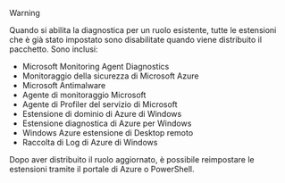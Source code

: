 > [!WARNING]
> Quando si abilita la diagnostica per un ruolo esistente, tutte le estensioni che è già stato impostato sono disabilitate quando viene distribuito il pacchetto. Sono inclusi:
>
> * Microsoft Monitoring Agent Diagnostics
> * Monitoraggio della sicurezza di Microsoft Azure
> * Microsoft Antimalware                 
> * Agente di monitoraggio Microsoft
> * Agente di Profiler del servizio di Microsoft      
> * Estensione di dominio di Azure di Windows        
> * Estensione diagnostica di Azure per Windows   
> * Windows Azure estensione di Desktop remoto
> * Raccolta di Log di Azure di Windows
>
> Dopo aver distribuito il ruolo aggiornato, è possibile reimpostare le estensioni tramite il portale di Azure o PowerShell.
>
